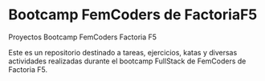 # Bootcamp FemCoders de FactoriaF5
Proyectos Bootcamp FemCoders Factoria F5

Este es un repositorio destinado a tareas, ejercicios, katas y diversas actividades realizadas durante el bootcamp FullStack de FemCoders de Factoria F5.